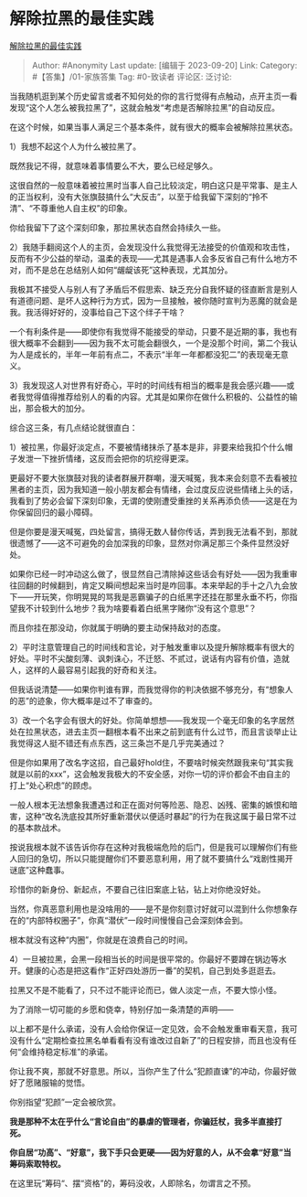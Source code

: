 # 解除拉黑的最佳实践
[解除拉黑的最佳实践](https://zhuanlan.zhihu.com/p/657279300)

> Author: #Anonymity
> Last update: [编辑于 2023-09-20]
> Link:
> Category: #【答集】/01-家族答集 
> Tag: #0-致读者
> 评论区:
> 泛讨论:

当我随机逛到某个历史留言或者不知何处的你的言行觉得有点触动，点开主页一看发现“这个人怎么被我拉黑了”，这就会触发“考虑是否解除拉黑”的自动反应。

在这个时候，如果当事人满足三个基本条件，就有很大的概率会被解除拉黑状态。

1）我想不起这个人为什么被拉黑了。

既然我记不得，就意味着事情要么不大，要么已经足够久。

这很自然的一般意味着被拉黑时当事人自己比较淡定，明白这只是平常事、是主人的正当权利，没有大张旗鼓搞什么“大反击”，以至于给我留下深刻的“拎不清”、“不尊重他人自主权”的印象。

你给我留下了这个深刻印象，那拉黑状态自然会持续久一些。

2）我随手翻阅这个人的主页，会发现没什么我觉得无法接受的价值观和攻击性，反而有不少公益的举动，温柔的表现——尤其是遇事人会多反省自己有什么地方不对，而不是总在总结别人如何“龌龊该死”这种表现，尤其加分。

我极其不接受人与别人有了矛盾后不假思索、缺乏充分自我怀疑的径直断言是别人有道德问题、是坏人这种行为方式，因为一旦接触，被你随时宣判为恶魔的就会是我。我活得好好的，没事给自己下这个绊子干啥？

一个有利条件是——即使你有我觉得不能接受的举动，只要不是近期的事，我也有很大概率不会翻到——因为我不太可能会翻很久，一个是没那个时间，第二个我认为人是成长的，半年一年前有点二，不表示“半年一年都都没犯二”的表现毫无意义。

3）我发现这人对世界有好奇心，平时的时间线有相当的概率是我会感兴趣——或者我觉得值得推荐给别人的看的内容。尤其是如果你在做什么积极的、公益性的输出，那会极大的加分。

综合这三条，有几点结论就很直白：

1）被拉黑，你最好淡定点，不要被情绪抹杀了基本是非，非要来给我扣个什么帽子发泄一下挫折情绪，这反而会把你的坑挖得更深。

更最好不要大张旗鼓对我的读者群展开群嘲，漫天喊冤，我本来会刻意不去看被拉黑者的主页，因为我知道一般小朋友都会有情绪，会过度反应说些情绪上头的话，我看到了势必会留下深刻印象，无谓的使刚遭受重挫的关系再添负债——这是在为你保留回归的最小障碍。

但是你要是漫天喊冤，四处留言，搞得无数人替你传话，弄到我无法看不到，那就很遗憾了——这不可避免的会加深我的印象，显然对你满足那三个条件显然没好处。

如果你已经一时冲动这么做了，很显然自己清除掉这些话会有好处——因为我重审往回翻的时候翻到，肯定又瞬间想起来当时是咋回事。本来举起的手十之八九会放下——开玩笑，你明晃晃的骂我是恶霸骗子的白纸黑字还挂在那里永垂不朽，你指望我不计较到什么地步？我为啥要看着白纸黑字赌你“没有这个意思”？

而且你挂在那没动，你就属于明确的要主动保持敌对的态度。

2）平时注意管理自己的时间线和言论，对于触发重审以及提升解除概率有很大的好处。平时不尖酸刻薄、讽刺诛心，不迁怒、不贰过，说话有内容有价值，造就人，这样的人最容易引起我的好奇和关注。

但我话说清楚——如果你判谁有罪，而我觉得你的判决依据不够充分，有“想象人的恶”的迹象，你大概率是过不了审查的。

3）改一个名字会有很大的好处。你简单想想——我发现一个毫无印象的名字居然处在拉黑状态，进去主页一翻根本看不出来之前到底有什么过节，而且言谈举止让我觉得这人挺不错还有点东西，这三条岂不是几乎完美通过？

但是你如果用了改名字这招，自己最好hold住，不要啥时候突然跟我来句“其实我就是以前的xxx”，这会触发我极大的不安全感，对你一切的评价都会不由自主的打上“处心积虑”的顾虑。

一般人根本无法想象我遭遇过和正在面对何等险恶、隐忍、凶残、密集的嫉恨和暗害，这种“改名洗底投其所好重新潜伏以便适时暴起”的行为在我这属于最日常不过的基本款战术。

按说我根本就不该告诉你存在这种对我极端危险的后门，但是我可以理解你们有些人回归的急切，所以只能提醒你们不要恶意利用，用了就不要搞什么“戏剧性揭开谜底”这种蠢事。

珍惜你的新身份、新起点，不要自己往旧案底上钻，钻上对你绝没好处。

当然，你真恶意利用也是没啥用的——是不是你刻意讨好就可以混到什么你想象存在的“内部特权圈子”，你真“潜伏”一段时间慢慢自己会深刻体会到。

根本就没有这种“内圈”，你就是在浪费自己的时间。

4）一旦被拉黑，会黑一段相当长的时间是很平常的。你最好不要蹲在锅边等水开。健康的心态是把这看作“正好四处游历一番”的契机，自己到处多逛逛去。

拉黑又不是不能看了，只不过不能评论而已，做人淡定一点，不要大惊小怪。

为了消除一切可能的乡愿和侥幸，特别仔加一条清楚的声明——

以上都不是什么承诺，没有人会给你保证一定见效，会不会触发重审看天意，我可没有什么“定期检查拉黑名单看看有没有谁改过自新了”的日程安排，而且也没有任何“会维持稳定标准”的承诺。

你让我不爽，那就不好意思。所以，当你产生了什么“犯颜直谏”的冲动，你最好做好了愿赌服输的觉悟。

你别指望“犯颜”一定会被欣赏。

**我是那种不太在乎什么“言论自由”的暴虐的管理者，你骗廷杖，我多半直接打死。**

**你自居“功高”、“好意”，我下手只会更硬——因为好意的人，从不会拿“好意”当筹码索取特权。**

在这里玩“筹码“、摆“资格”的，筹码没收，人即除名，勿谓言之不预。
